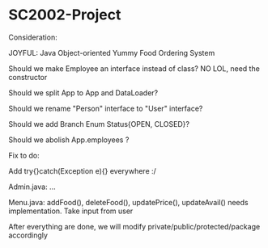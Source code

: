 # SC2002-Project

Consideration:

  JOYFUL: Java Object-oriented Yummy Food Ordering System

  Should we make Employee an interface instead of class? NO LOL, need the constructor

  Should we split App to App and DataLoader?

  Should we rename "Person" interface to "User" interface?

  Should we add Branch Enum Status{OPEN, CLOSED}?

  Should we abolish App.employees ?

Fix to do:

Add try{}catch(Exception e){} everywhere :/

Admin.java: ...

Menu.java: addFood(), deleteFood(), updatePrice(), updateAvail() needs implementation. Take input from user

After everything are done, we will modify private/public/protected/package accordingly



